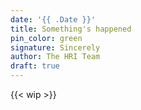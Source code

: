 ```yaml
---
date: '{{ .Date }}'
title: Something's happened
pin_color: green
signature: Sincerely
author: The HRI Team
draft: true
---
```


{{< wip >}}
